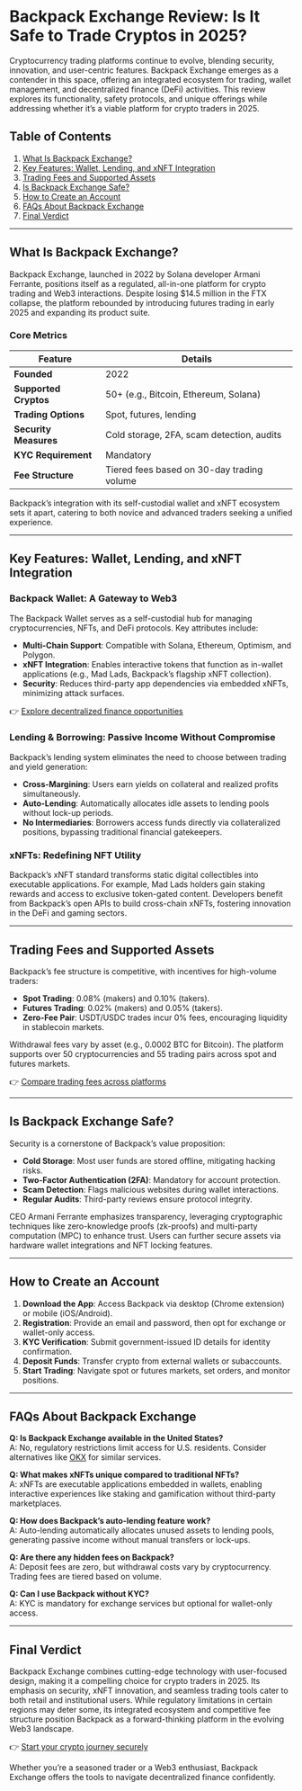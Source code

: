 # Backpack Exchange Review: Is It Safe to Trade Cryptos in 2025?

Cryptocurrency trading platforms continue to evolve, blending security, innovation, and user-centric features. Backpack Exchange emerges as a contender in this space, offering an integrated ecosystem for trading, wallet management, and decentralized finance (DeFi) activities. This review explores its functionality, safety protocols, and unique offerings while addressing whether it’s a viable platform for crypto traders in 2025.

## Table of Contents
1. [What Is Backpack Exchange?](#what-is-backpack-exchange)  
2. [Key Features: Wallet, Lending, and xNFT Integration](#key-features-wallet-lending-and-xnft-integration)  
3. [Trading Fees and Supported Assets](#trading-fees-and-supported-assets)  
4. [Is Backpack Exchange Safe?](#is-backpack-exchange-safe)  
5. [How to Create an Account](#how-to-create-an-account)  
6. [FAQs About Backpack Exchange](#faqs-about-backpack-exchange)  
7. [Final Verdict](#final-verdict)

---

## What Is Backpack Exchange?

Backpack Exchange, launched in 2022 by Solana developer Armani Ferrante, positions itself as a regulated, all-in-one platform for crypto trading and Web3 interactions. Despite losing $14.5 million in the FTX collapse, the platform rebounded by introducing futures trading in early 2025 and expanding its product suite.  

### Core Metrics
| **Feature**               | **Details**                                                                 |
|---------------------------|-----------------------------------------------------------------------------|
| **Founded**               | 2022                                                                        |
| **Supported Cryptos**     | 50+ (e.g., Bitcoin, Ethereum, Solana)                                       |
| **Trading Options**       | Spot, futures, lending                                                      |
| **Security Measures**     | Cold storage, 2FA, scam detection, audits                                   |
| **KYC Requirement**       | Mandatory                                                                   |
| **Fee Structure**         | Tiered fees based on 30-day trading volume                                  |

Backpack’s integration with its self-custodial wallet and xNFT ecosystem sets it apart, catering to both novice and advanced traders seeking a unified experience.

---

## Key Features: Wallet, Lending, and xNFT Integration

### Backpack Wallet: A Gateway to Web3  
The Backpack Wallet serves as a self-custodial hub for managing cryptocurrencies, NFTs, and DeFi protocols. Key attributes include:  
- **Multi-Chain Support**: Compatible with Solana, Ethereum, Optimism, and Polygon.  
- **xNFT Integration**: Enables interactive tokens that function as in-wallet applications (e.g., Mad Lads, Backpack’s flagship xNFT collection).  
- **Security**: Reduces third-party app dependencies via embedded xNFTs, minimizing attack surfaces.  

👉 [Explore decentralized finance opportunities](https://bit.ly/okx-bonus)  

### Lending & Borrowing: Passive Income Without Compromise  
Backpack’s lending system eliminates the need to choose between trading and yield generation:  
- **Cross-Margining**: Users earn yields on collateral and realized profits simultaneously.  
- **Auto-Lending**: Automatically allocates idle assets to lending pools without lock-up periods.  
- **No Intermediaries**: Borrowers access funds directly via collateralized positions, bypassing traditional financial gatekeepers.  

### xNFTs: Redefining NFT Utility  
Backpack’s xNFT standard transforms static digital collectibles into executable applications. For example, Mad Lads holders gain staking rewards and access to exclusive token-gated content. Developers benefit from Backpack’s open APIs to build cross-chain xNFTs, fostering innovation in the DeFi and gaming sectors.

---

## Trading Fees and Supported Assets

Backpack’s fee structure is competitive, with incentives for high-volume traders:  
- **Spot Trading**: 0.08% (makers) and 0.10% (takers).  
- **Futures Trading**: 0.02% (makers) and 0.05% (takers).  
- **Zero-Fee Pair**: USDT/USDC trades incur 0% fees, encouraging liquidity in stablecoin markets.  

Withdrawal fees vary by asset (e.g., 0.0002 BTC for Bitcoin). The platform supports over 50 cryptocurrencies and 55 trading pairs across spot and futures markets.  

👉 [Compare trading fees across platforms](https://bit.ly/okx-bonus)  

---

## Is Backpack Exchange Safe?

Security is a cornerstone of Backpack’s value proposition:  
- **Cold Storage**: Most user funds are stored offline, mitigating hacking risks.  
- **Two-Factor Authentication (2FA)**: Mandatory for account protection.  
- **Scam Detection**: Flags malicious websites during wallet interactions.  
- **Regular Audits**: Third-party reviews ensure protocol integrity.  

CEO Armani Ferrante emphasizes transparency, leveraging cryptographic techniques like zero-knowledge proofs (zk-proofs) and multi-party computation (MPC) to enhance trust. Users can further secure assets via hardware wallet integrations and NFT locking features.

---

## How to Create an Account

1. **Download the App**: Access Backpack via desktop (Chrome extension) or mobile (iOS/Android).  
2. **Registration**: Provide an email and password, then opt for exchange or wallet-only access.  
3. **KYC Verification**: Submit government-issued ID details for identity confirmation.  
4. **Deposit Funds**: Transfer crypto from external wallets or subaccounts.  
5. **Start Trading**: Navigate spot or futures markets, set orders, and monitor positions.  

---

## FAQs About Backpack Exchange

**Q: Is Backpack Exchange available in the United States?**  
A: No, regulatory restrictions limit access for U.S. residents. Consider alternatives like [OKX](https://bit.ly/okx-bonus) for similar services.  

**Q: What makes xNFTs unique compared to traditional NFTs?**  
A: xNFTs are executable applications embedded in wallets, enabling interactive experiences like staking and gamification without third-party marketplaces.  

**Q: How does Backpack’s auto-lending feature work?**  
A: Auto-lending automatically allocates unused assets to lending pools, generating passive income without manual transfers or lock-ups.  

**Q: Are there any hidden fees on Backpack?**  
A: Deposit fees are zero, but withdrawal costs vary by cryptocurrency. Trading fees are tiered based on volume.  

**Q: Can I use Backpack without KYC?**  
A: KYC is mandatory for exchange services but optional for wallet-only access.  

---

## Final Verdict

Backpack Exchange combines cutting-edge technology with user-focused design, making it a compelling choice for crypto traders in 2025. Its emphasis on security, xNFT innovation, and seamless trading tools cater to both retail and institutional users. While regulatory limitations in certain regions may deter some, its integrated ecosystem and competitive fee structure position Backpack as a forward-thinking platform in the evolving Web3 landscape.  

👉 [Start your crypto journey securely](https://bit.ly/okx-bonus)  

Whether you’re a seasoned trader or a Web3 enthusiast, Backpack Exchange offers the tools to navigate decentralized finance confidently.